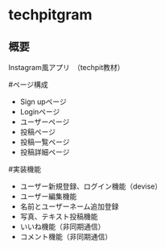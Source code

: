 # techpitgram


## 概要

Instagram風アプリ　（techpit教材）

#ページ構成

- Sign upページ
- Loginページ
- ユーザーページ
- 投稿ページ
- 投稿一覧ページ
- 投稿詳細ページ

#実装機能

- ユーザー新規登録、ログイン機能（devise）
- ユーザー編集機能
- 名前とユーザーネーム追加登録
- 写真、テキスト投稿機能
- いいね機能（非同期通信）
- コメント機能（非同期通信）

